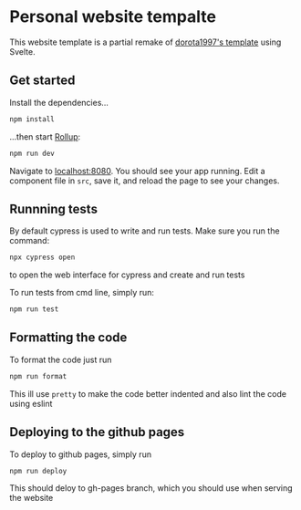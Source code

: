 # Personal website tempalte

This website template is a partial remake of [dorota1997's template](https://github.com/Dorota1997/react-frontend-dev-portfolio) using Svelte. 


## Get started

Install the dependencies...

```bash
npm install
```

...then start [Rollup](https://rollupjs.org):

```bash
npm run dev
```

Navigate to [localhost:8080](http://localhost:8080). You should see your app running. Edit a component file in `src`, save it, and reload the page to see your changes.

## Runnning tests

By default cypress is used to write and run tests. Make sure you run the command:

```bash
npx cypress open
```

to open the web interface for cypress and create and run tests

To run tests from cmd line, simply run:

```bash
npm run test
```

## Formatting the code


To format the code just run

```bash
npm run format
```

This ill use `pretty` to make the code better indented and also lint the code using eslint

## Deploying to the github pages

To deploy to github pages, simply run

```bash
npm run deploy
```

This should deloy to gh-pages branch, which you should use when serving the website
